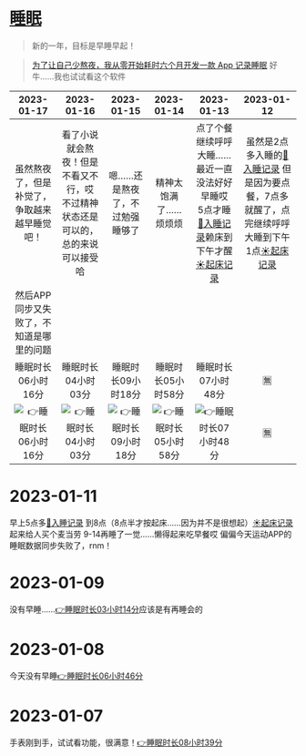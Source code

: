 # [睡眠](https://github.com/noteMay/blog/issues/7)

> 新的一年，目标是早睡早起！

> [为了让自己少熬夜，我从零开始耗时六个月开发一款 App 记录睡眠](https://sspai.com/post/75467)
好牛……我也试试看这个软件

|2023-01-17|2023-01-16|2023-01-15|2023-01-14|2023-01-13|2023-01-12|
|:---:|:---:|:---:|:---:|:---:|:---:|
|虽然熬夜了，但是补觉了，争取越来越早睡觉吧！|看了小说就会熬夜！但是不看又不行，哎<br/>不过精神状态还是可以的，总的来说可以接受哈|嗯……还是熬夜了，不过勉强睡够了|精神太饱满了……烦烦烦|点了个餐继续呼呼大睡……最近一直没法好好早睡哎<br/>5点才睡[🌙入睡记录](https://github.com/noteMay/sleep/issues/1#issuecomment-1380996603)赖床到下午才醒[☀起床记录](https://github.com/noteMay/getup/issues/1#issuecomment-1381435971)|虽然是2点多入睡的[🌙入睡记录](https://github.com/noteMay/sleep/issues/1#issuecomment-1379323734) 但是因为要点餐，7点多就醒了，点完继续呼呼大睡到下午1点[☀起床记录](https://github.com/noteMay/getup/issues/1#issuecomment-1379817955)
然后APP同步又失败了，不知道是哪里的问题|
|睡眠时长06小时16分|睡眠时长04小时03分|睡眠时长09小时18分|睡眠时长05小时58分|睡眠时长07小时48分|🈚|
|![👉睡眠时长06小时16分](https://9852.ru/images/2023/01/17/Screenshot_2023-01-17-17-38-25-092_com.mi.health.jpg)|![👉睡眠时长04小时03分](https://9852.ru/images/2023/01/17/Screenshot_2023-01-16-13-56-29-376_com.mi.health.jpg)|![👉睡眠时长09小时18分](https://9852.ru/images/2023/01/16/Screenshot_2023-01-15-18-14-23-659_com.mi.health.jpg)|![👉睡眠时长05小时58分](https://9852.ru/images/2023/01/14/Screenshot_2023-01-14-17-13-16-931_com.mi.health.jpg)|![👉睡眠时长07小时48分](https://9852.ru/images/2023/01/14/IMG_20230113_235615.jpg)|🈚|


# 2023-01-11

早上5点多[🌙入睡记录](https://github.com/noteMay/sleep/issues/1#issuecomment-1377926923) 到8点（8点半才按起床……因为并不是很想起）[☀起床记录](https://github.com/noteMay/getup/issues/1#issuecomment-1378076807) 
起来给人买个麦当劳
9-14再睡了一觉……懒得起来吃早餐哎
偏偏今天运动APP的睡眠数据同步失败了，rnm！

# 2023-01-09

没有早睡……[👉睡眠时长03小时14分](https://9852.ru/images/2023/01/14/IMG_20230110_032539.jpg)应该是有再睡会的

# 2023-01-08

今天没有早睡[👉睡眠时长06小时46分](https://9852.ru/images/2023/01/08/IMG_20230108_134019.jpg)

# 2023-01-07

手表刚到手，试试看功能，很满意！[👉睡眠时长08小时39分](https://9852.ru/images/2023/01/14/IMG_20230110_032629.jpg)